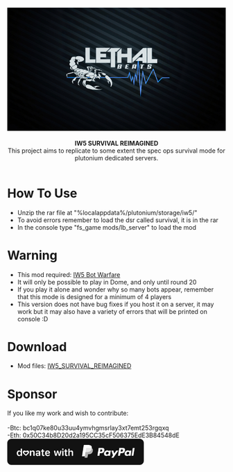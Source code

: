 <p align="center">
  <img src="https://github.com/LastDemon99/LastDemon99/blob/main/Data/lb_logo.jpg">  
  <br><br>
  <b>IW5 SURVIVAL REIMAGINED</b><br>
  <a>This project aims to replicate to some extent the spec ops survival mode for plutonium dedicated servers.</a> 
  <br><br>
</p>

# How To Use
- Unzip the rar file at "%localappdata%/plutonium/storage/iw5/"
- To avoid errors remember to load the dsr called survival, it is in the rar
- In the console type "fs_game mods/lb_server" to load the mod

# Warning
- This mod required: [IW5 Bot Warfare](https://github.com/ineedbots/piw5_bot_warfare)
- It will only be possible to play in Dome, and only until round 20
- If you play it alone and wonder why so many bots appear, remember that this mode is designed for a minimum of 4 players
- This version does not have bug fixes if you host it on a server, it may work but it may also have a variety of errors that will be printed on console :D

# Download
- Mod files: [IW5_SURVIVAL_REIMAGINED](https://github.com/LastDemon99/IW5-Survival-Reimagined/releases/download/iw5-mp-survival-v1.3/iw5-mp-survival-v1.3.rar)
  
# <a name="sponsor"></a>Sponsor
If you like my work and wish to contribute:<br><br/>
-Btc: bc1q07ke80u33uu4ymvhgmsrlay3xt7emt253rgqxq<br/>
-Eth: 0x50C34b8D20d2a195CC35cF506375EdE3B84548dE<br/>
<a href="https://www.paypal.com/paypalme/lastdemon99/"><img src="https://github.com/LastDemon99/LastDemon99/blob/main/Data/paypal_dark.svg" height="60"></a>

